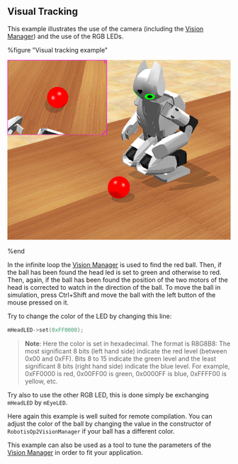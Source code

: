 ## Visual Tracking

This example illustrates the use of the camera (including the [Vision Manager](vision-manager.md)) and the use of the RGB LEDs.

%figure "Visual tracking example"

![example_visualTracking.png](images/example_visualTracking.png)

%end

In the infinite loop the [Vision Manager](vision-manager.md) is used to find the red ball.
Then, if the ball has been found the head led is set to green and otherwise to red.
Then, again, if the ball has been found the position of the two motors of the head is corrected to watch in the direction of the ball.
To move the ball in simulation, press Ctrl+Shift and move the ball with the left button of the mouse pressed on it.

Try to change the color of the LED by changing this line:

```cpp
mHeadLED->set(0xFF0000);
```

>**Note**: Here the color is set in hexadecimal.
The format is R8G8B8: The most significant 8 bits (left hand side) indicate the red level (between 0x00 and 0xFF).
Bits 8 to 15 indicate the green level and the least significant 8 bits (right hand side) indicate the blue level.
For example, 0xFF0000 is red, 0x00FF00 is green, 0x0000FF is blue, 0xFFFF00 is yellow, etc.

Try also to use the other RGB LED, this is done simply be exchanging `mHeadLED` by `mEyeLED`.

Here again this example is well suited for remote compilation.
You can adjust the color of the ball by changing the value in the constructor of `RobotisOp2VisionManager` if your ball has a different color.

This example can also be used as a tool to tune the parameters of the [Vision Manager](vision-manager.md) in order to fit your application.

